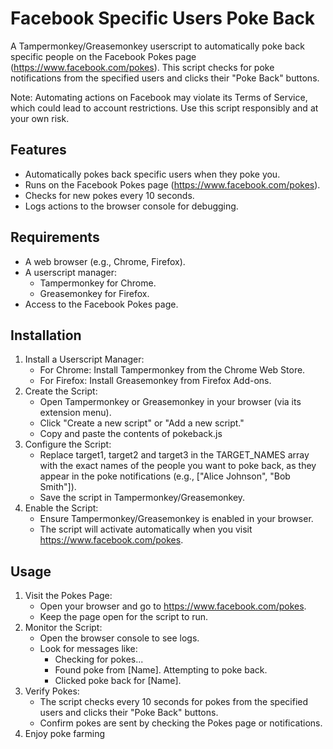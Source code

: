 # Facebook Specific Users Poke Back

A Tampermonkey/Greasemonkey userscript to automatically poke back specific people on the Facebook Pokes page (https://www.facebook.com/pokes). This script checks for poke notifications from the specified users and clicks their "Poke Back" buttons.

Note: Automating actions on Facebook may violate its Terms of Service, which could lead to account restrictions. Use this script responsibly and at your own risk.

## Features

* Automatically pokes back specific users when they poke you.
* Runs on the Facebook Pokes page (https://www.facebook.com/pokes).
* Checks for new pokes every 10 seconds.
* Logs actions to the browser console for debugging.

## Requirements

* A web browser (e.g., Chrome, Firefox).
* A userscript manager:
    * Tampermonkey for Chrome.
    * Greasemonkey for Firefox.
* Access to the Facebook Pokes page.

## Installation

1. Install a Userscript Manager:
    * For Chrome: Install Tampermonkey from the Chrome Web Store.
    * For Firefox: Install Greasemonkey from Firefox Add-ons.
2. Create the Script:
    * Open Tampermonkey or Greasemonkey in your browser (via its extension menu).
    * Click "Create a new script" or "Add a new script."
    * Copy and paste the contents of pokeback.js
3. Configure the Script:
    * Replace target1, target2 and target3 in the TARGET_NAMES array with the exact names of the people you want to poke back, as they appear in the poke notifications (e.g., ["Alice Johnson", "Bob Smith"]).
    * Save the script in Tampermonkey/Greasemonkey.
4. Enable the Script:
    * Ensure Tampermonkey/Greasemonkey is enabled in your browser.
    * The script will activate automatically when you visit https://www.facebook.com/pokes.

## Usage

1. Visit the Pokes Page:
    * Open your browser and go to https://www.facebook.com/pokes.
    * Keep the page open for the script to run.
2. Monitor the Script:
    * Open the browser console to see logs.
    * Look for messages like:
        * Checking for pokes...
        * Found poke from [Name]. Attempting to poke back.
        * Clicked poke back for [Name].
3. Verify Pokes:
    * The script checks every 10 seconds for pokes from the specified users and clicks their "Poke Back" buttons.
    * Confirm pokes are sent by checking the Pokes page or notifications.
4. Enjoy poke farming